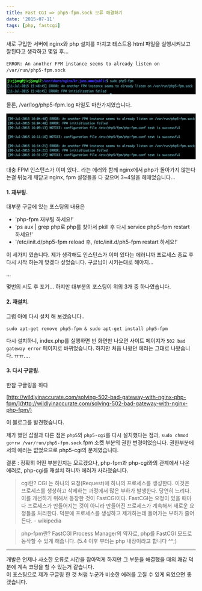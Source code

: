 ```yaml
---
title: Fast CGI => php5-fpm.sock 오류 해결하기
date: '2015-07-11'
tags: [php, fastcgi]
---
```


새로 구입한 서버에 nginx와 php 설치를 마치고 테스트용 html 파일을 실행시켜보고 잘된다고 생각하고 몇일 후...

`ERROR: An another FPM instance seems to already listen on /var/run/php5-fpm.sock`

![error-log1](./error-log1.png)

물론, /var/log/php5-fpm.log 파일도 마찬가지였습니다.

![error-log2](./error-log2.png)

대충 FPM 인스턴스가 이미 있다.. 라는 에러와 함께 nginx에서 php가 돌아가지 않는다는걸 뒤늦게 깨닫고 nginx, fpm 설정들을 다 찾으며 3~4일을 헤매었습니다...

#### 1. 재부팅.

대부분 구글에 있는 포스팅의 내용은

- 'php-fpm 재부팅 하세요!'
- 'ps aux | grep php로 php를 찾아서 pkill 후 다시 service php5-fpm restart 하세요!'
- '/etc/init.d/php5-fpm reload 후, /etc/init.d/ph5-fpm restart 하세요!'

이 세가지 였습니다. 제가 생각해도 인스턴스가 이미 있다는 에러니까 프로세스 종료 후 다시 시작 하는게 맞겠다 싶었습니다. 구글님이 시키는대로 해야지...

...

몇번의 시도 후 포기... 하지만 대부분의 포스팅이 위의 3개 중 하나였습니다.

#### 2. 재설치.

그럼 아예 다시 설치 해 보겠습니다..

`sudo apt-get remove php5-fpm & sudo apt-get install php5-fpm`

다시 설치하니, index.php를 실행하면 빈 화면만 나오면 사이트 페이지가 `502 bad gateway error` 페이지로 바뀌었습니다. 하지만 처음 나왔던 에러는 그대로 나왔습니다. ㅠㅠ....

#### 3. 다시 구글링.

한참 구글링을 하다

[http://wildlyinaccurate.com/solving-502-bad-gateway-with-nginx-php-fpm/](http://wildlyinaccurate.com/solving-502-bad-gateway-with-nginx-php-fpm/)

이 블로그를 발견했습니다.

제가 했던 삽질과 다른 점은 `php5`와 `php5-cgi`를 다시 설치했다는 점과, `sudo chmod go+rw /var/run/php5-fpm.sock` fpm 소켓 부분의 권한 변경이었습니다.
권한부분에서의 에러는 없었으므로 php5-cgi의 문제였습니다.

결론 : 정확히 어떤 부분인지는 모르겠으나, php-fpm과 php-cgi와의 관계에서 나온 에러로, php-cgi를 재설치 하니까 에러가 사라졌습니다.

> cgi란? CGI 는 하나의 요청(Request)에 하나의 프로세스를 생성한다. 이것은 프로세스를 생성하고 삭제하는 과정에서 많은 부하가 발생한다. 당연히 느리다. 이를 개선하기 위해서 등장한 것이 FastCGI이다. FastCGI는 요청이 있을 때마다 프로세스가 만들어지는 것이 아니라 만들어진 프로세스가 계속해서 새로운 요청들을 처리한다. 덕분에 프로세스를 생성하고 제거하는데 들어가는 부하가 줄어든다. - wikipedia

> php-fpm란? FastCGI Process Manager의 약자로, php를 FastCGI 모드로 동작할 수 있게 해줍니다. (5.4 이후 부터는 php 내장이라고 합니다 ^^;)

---

개발은 언제나 사소한 오류로 시간을 잡아먹게 하지만 그 부분을 해결했을 때의 쾌감 덕분에 계속 코딩을 할 수 있는거 같습니다.  
이 포스팅으로 제가 구글링 한 것 처럼 누군가 비슷한 에러를 고칠 수 있게 되었으면 좋겠습니다.
